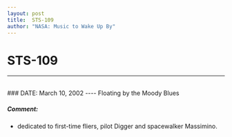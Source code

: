 ```yaml
---
layout: post
title:  STS-109
author: "NASA: Music to Wake Up By"
---
```


# STS-109
----
<br/>
### DATE: March 10, 2002
----
Floating by the Moody Blues

##### Comment:
* dedicated to first-time fliers, pilot Digger and spacewalker Massimino.
